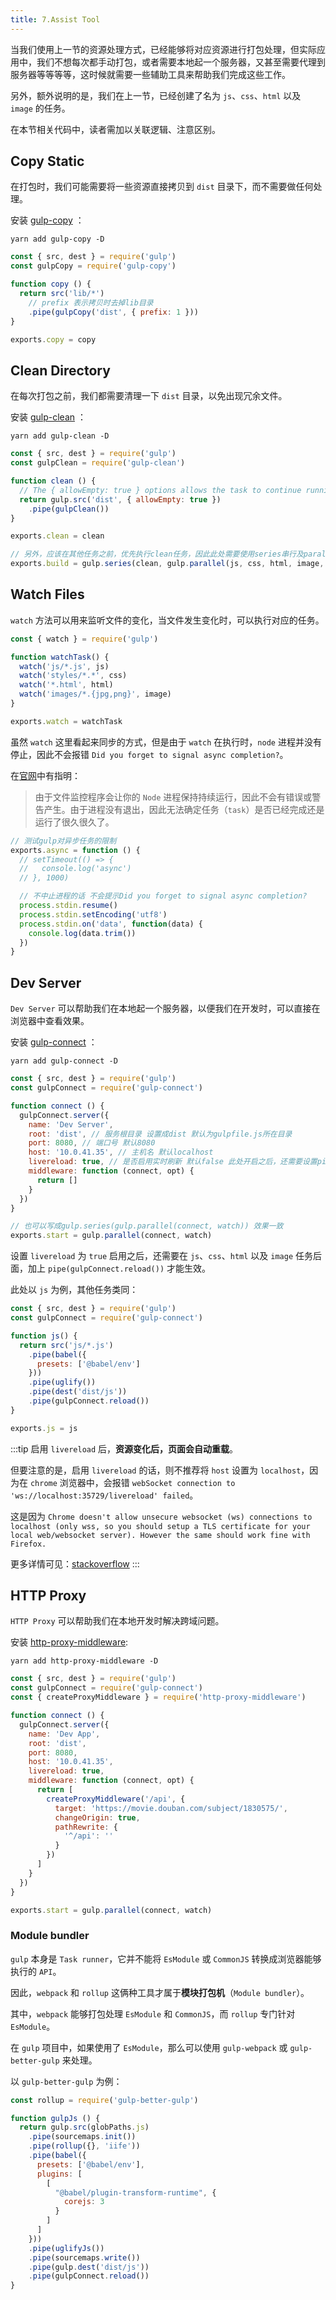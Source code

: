 ```yaml
---
title: 7.Assist Tool
---
```


当我们使用上一节的资源处理方式，已经能够将对应资源进行打包处理，但实际应用中，我们不想每次都手动打包，或者需要本地起一个服务器，又甚至需要代理到服务器等等等等，这时候就需要一些辅助工具来帮助我们完成这些工作。

另外，额外说明的是，我们在上一节，已经创建了名为 `js`、`css`、`html` 以及 `image` 的任务。

在本节相关代码中，读者需加以关联逻辑、注意区别。

## Copy Static

在打包时，我们可能需要将一些资源直接拷贝到 `dist` 目录下，而不需要做任何处理。

安装 [gulp-copy](https://www.npmjs.com/package/gulp-copy) ：

```shell
yarn add gulp-copy -D
```

```js
const { src, dest } = require('gulp')
const gulpCopy = require('gulp-copy')

function copy () {
  return src('lib/*')
    // prefix 表示拷贝时去掉lib目录
    .pipe(gulpCopy('dist', { prefix: 1 }))
}

exports.copy = copy
```

## Clean Directory

在每次打包之前，我们都需要清理一下 `dist` 目录，以免出现冗余文件。

安装 [gulp-clean](https://www.npmjs.com/package/gulp-clean) ：

```shell
yarn add gulp-clean -D
```

```js
const { src, dest } = require('gulp')
const gulpClean = require('gulp-clean')

function clean () {
  // The { allowEmpty: true } options allows the task to continue running even if the dist directory is empty.
  return gulp.src('dist', { allowEmpty: true })
    .pipe(gulpClean())
}

exports.clean = clean

// 另外，应该在其他任务之前，优先执行clean任务，因此此处需要使用series串行及parallel并行。
exports.build = gulp.series(clean, gulp.parallel(js, css, html, image, copy))
```

## Watch Files

`watch` 方法可以用来监听文件的变化，当文件发生变化时，可以执行对应的任务。

```js
const { watch } = require('gulp')

function watchTask() {
  watch('js/*.js', js)
  watch('styles/*.*', css)
  watch('*.html', html)
  watch('images/*.{jpg,png}', image)
}

exports.watch = watchTask
```

虽然 `watch` 这里看起来同步的方式，但是由于 `watch` 在执行时，`node` 进程并没有停止，因此不会报错 `Did you forget to signal async completion?`。

在[官网](https://www.gulpjs.com.cn/docs/getting-started/watching-files/#%E8%AD%A6%E5%91%8A%EF%BC%9A%E9%81%BF%E5%85%8D%E5%90%8C%E6%AD%A5%E4%BB%BB%E5%8A%A1)中有指明：

> 由于文件监控程序会让你的 `Node` 进程保持持续运行，因此不会有错误或警告产生。由于进程没有退出，因此无法确定任务（`task`）是否已经完成还是运行了很久很久了。

```js
// 测试gulp对异步任务的限制
exports.async = function () {
  // setTimeout(() => {
  //   console.log('async')
  // }, 1000)

  // 不中止进程的话 不会提示Did you forget to signal async completion?
  process.stdin.resume()
  process.stdin.setEncoding('utf8')
  process.stdin.on('data', function(data) {
    console.log(data.trim())
  })
}
```

## Dev Server

`Dev Server` 可以帮助我们在本地起一个服务器，以便我们在开发时，可以直接在浏览器中查看效果。

安装 [gulp-connect](https://www.npmjs.com/package/gulp-connect) ：

```shell
yarn add gulp-connect -D
```

```js
const { src, dest } = require('gulp')
const gulpConnect = require('gulp-connect')

function connect () {
  gulpConnect.server({
    name: 'Dev Server',
    root: 'dist', // 服务根目录 设置成dist 默认为gulpfile.js所在目录
    port: 8080, // 端口号 默认8080
    host: '10.0.41.35', // 主机名 默认localhost 
    livereload: true, // 是否启用实时刷新 默认false 此处开启之后，还需要设置pipe(gulpConnect.reload())才能生效
    middleware: function (connect, opt) {
      return []
    }
  })
}

// 也可以写成gulp.series(gulp.parallel(connect, watch)) 效果一致
exports.start = gulp.parallel(connect, watch)
```

设置 `livereload` 为 `true` 启用之后，还需要在 `js`、`css`、`html` 以及 `image` 任务后面，加上 `pipe(gulpConnect.reload())` 才能生效。

此处以 `js` 为例，其他任务类同：

```js
const { src, dest } = require('gulp')
const gulpConnect = require('gulp-connect')

function js() {
  return src('js/*.js')
    .pipe(babel({
      presets: ['@babel/env']
    }))
    .pipe(uglify())
    .pipe(dest('dist/js'))
    .pipe(gulpConnect.reload())
}

exports.js = js
```

:::tip
启用 `livereload` 后，**资源变化后，页面会自动重载**。

但要注意的是，启用 `livereload` 的话，则不推荐将 `host` 设置为 `localhost`，因为在 `chrome` 浏览器中，会报错 `webSocket connection to 'ws://localhost:35729/livereload' failed`。

这是因为 `Chrome doesn't allow unsecure websocket (ws) connections to localhost (only wss, so you should setup a TLS certificate for your local web/websocket server). However the same should work fine with Firefox.`

更多详情可见：[stackoverflow](https://stackoverflow.com/questions/44575978/websocket-connection-failed-error-in-connection-establishment-neterr-connect)
:::

## HTTP Proxy

`HTTP Proxy` 可以帮助我们在本地开发时解决跨域问题。

安装 [http-proxy-middleware](https://github.com/chimurai/http-proxy-middleware):
  
```shell
yarn add http-proxy-middleware -D
```

```js
const { src, dest } = require('gulp')
const gulpConnect = require('gulp-connect')
const { createProxyMiddleware } = require('http-proxy-middleware')

function connect () {
  gulpConnect.server({
    name: 'Dev App',
    root: 'dist',
    port: 8080,
    host: '10.0.41.35',
    livereload: true,
    middleware: function (connect, opt) {
      return [
        createProxyMiddleware('/api', {
          target: 'https://movie.douban.com/subject/1830575/',
          changeOrigin: true,
          pathRewrite: {
            '^/api': ''
          }
        })
      ]
    }
  })
}

exports.start = gulp.parallel(connect, watch)
```

### Module bundler

`gulp` 本身是 `Task runner`，它并不能将 `EsModule` 或 `CommonJS` 转换成浏览器能够执行的 `API`。

因此，`webpack` 和 `rollup` 这俩种工具才属于**模块打包机**（`Module bundler`）。

其中，`webpack` 能够打包处理 `EsModule` 和 `CommonJS`，而 `rollup` 专门针对 `EsModule`。

在 `gulp` 项目中，如果使用了 `EsModule`，那么可以使用 `gulp-webpack` 或 `gulp-better-gulp` 来处理。

以 `gulp-better-gulp` 为例：

```js
const rollup = require('gulp-better-gulp')

function gulpJs () {
  return gulp.src(globPaths.js)
    .pipe(sourcemaps.init())
    .pipe(rollup({}, 'iife'))
    .pipe(babel({
      presets: ['@babel/env'],
      plugins: [
        [
          "@babel/plugin-transform-runtime", {
            corejs: 3
          }
        ]
      ]
    }))
    .pipe(uglifyJs())
    .pipe(sourcemaps.write())
    .pipe(gulp.dest('dist/js'))
    .pipe(gulpConnect.reload())
}
```
